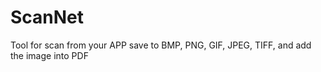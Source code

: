 # ScanNet
Tool for scan from your APP save to BMP, PNG, GIF, JPEG, TIFF, and add the image into PDF
